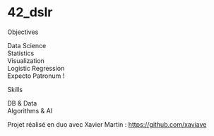 # 42_dslr

Objectives

Data Science   
Statistics   
Visualization   
Logistic Regression   
Expecto Patronum !   

Skills

DB & Data   
Algorithms & AI   

Projet réalisé en duo avec Xavier Martin : https://github.com/xaviave
